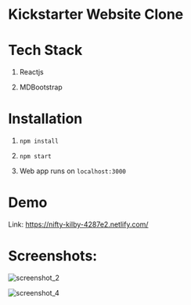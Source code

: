 # Kickstarter Website Clone

# Tech Stack

1) Reactjs

2) MDBootstrap

# Installation

1) `npm install`

2) `npm start`

3) Web app runs on `localhost:3000`

# Demo

Link: https://nifty-kilby-4287e2.netlify.com/

# Screenshots:

![screenshot_2](https://user-images.githubusercontent.com/16613832/50817497-fa09d700-1349-11e9-8f0b-7b3eb5d54f66.png)

![screenshot_4](https://user-images.githubusercontent.com/16613832/50817500-fb3b0400-1349-11e9-93d7-9bb8cb7c2918.png)
